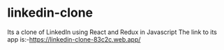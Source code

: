 # linkedin-clone
Its a clone of LinkedIn using React and Redux in Javascript
The link to its app is:-https://linkedin-clone-83c2c.web.app/
